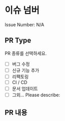 # 이슈 넘버

Issue Number: N/A

## PR Type

PR 종류를 선택하세요.

- [ ] 버그 수정
- [ ] 신규 기능 추가
- [ ] 리팩토링
- [ ] CI / CD
- [ ] 문서 업데이트
- [ ] 그외... Please describe:

## PR 내용
